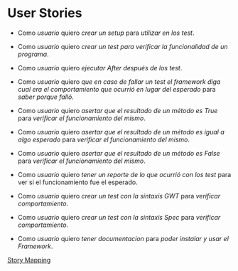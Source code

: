 # User Stories

* Como *usuario* quiero *crear un setup* para *utilizar en los test*.

* Como *usuario* quiero *crear un test  para verificar la funcionalidad de un programa*.

* Como *usuario* quiero *ejecutar After después de los test*.

* Como *usuario* quiero *que en caso de fallar un test el framework diga cual era el comportamiento que ocurrió en lugar del esperado* para *saber porque falló*.

* Como *usuario* quiero *asertar que el resultado de un método es True* para *verificar el funcionamiento del mismo*.

* Como *usuario* quiero *asertar que el resultado de un método es igual a algo esperado* para *verificar el funcionamiento del mismo*.

* Como *usuario* quiero *asertar que el resultado de un método es False* para *verificar el funcionamiento del mismo*.

* Como *usuario* quiero *tener un reporte de lo que ocurrió con los test* para ver si el funcionamiento fue el esperado.

* Como *usuario* quiero *crear un test con la sintaxis GWT* para *verificar comportamiento*.

* Como *usuario* quiero *crear un test con la sintaxis Spec* para *verificar comportamiento*.

* Como *usuario* quiero *tener documentacion* para *poder instalar y usar el Framework*.


[Story Mapping](https://gitlab.com/eis-tpi-unq-2016-s02/grupal-MrSpec/blob/master/docs/VisualStoryMapping.pdf)